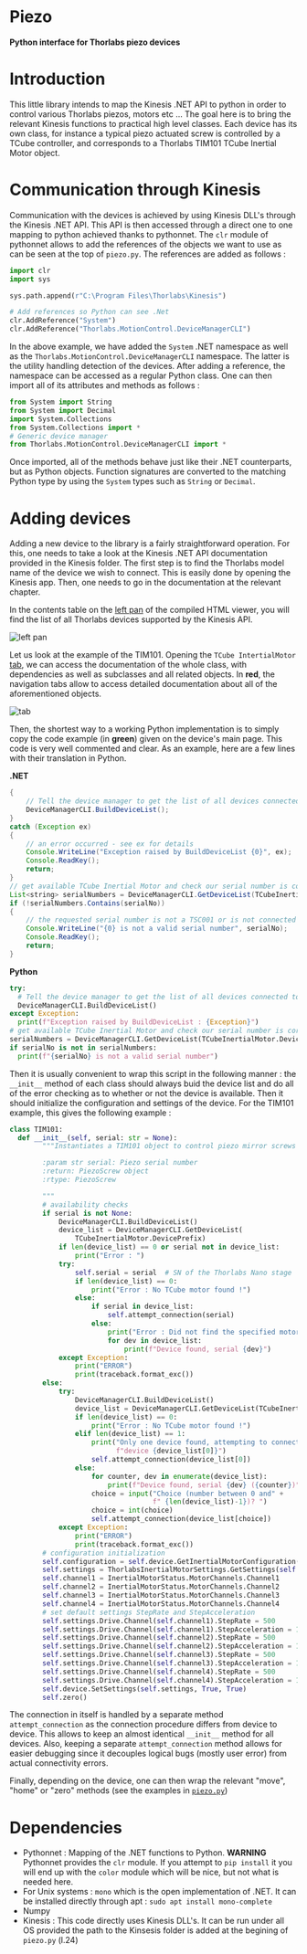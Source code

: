 # Piezo
**Python interface for Thorlabs piezo devices**

Introduction
===============================================

This little library intends to map the Kinesis .NET API to python in order to control various Thorlabs piezos, motors etc ... The goal here is to bring the relevant Kinesis functions to practical high level classes. Each device has its own class, for instance a typical piezo actuated screw is controlled by a TCube controller, and corresponds to a Thorlabs TIM101 TCube Inertial Motor object.

Communication through Kinesis
==========================

Communication with the devices is achieved by using Kinesis DLL's through the Kinesis .NET API. This API is then accessed through a direct one to one mapping to python achieved thanks to pythonnet. The `clr` module of pythonnet allows to add the references of the objects we want to use as can be seen at the top of `piezo.py`. The references are added as follows :
```python
import clr
import sys

sys.path.append(r"C:\Program Files\Thorlabs\Kinesis")

# Add references so Python can see .Net
clr.AddReference("System")
clr.AddReference("Thorlabs.MotionControl.DeviceManagerCLI")
```
In the above example, we have added the `System` .NET namespace as well as the `Thorlabs.MotionControl.DeviceManagerCLI` namespace. The latter is the utility handling detection of the devices. After adding a reference, the namespace can be accessed as a regular Python class. One can then import all of its attributes and methods as follows :

```python
from System import String
from System import Decimal
import System.Collections
from System.Collections import *
# Generic device manager
from Thorlabs.MotionControl.DeviceManagerCLI import *
```

Once imported, all of the methods behave just like their .NET counterparts, but as Python objects. Function signatures are converted to the matching Python type by using the `System` types such as `String` or `Decimal`.

Adding devices
==============

Adding a new device to the library is a fairly straightforward operation. For this, one needs to take a look at the Kinesis .NET API documentation provided in the Kinesis folder. The first step is to find the Thorlabs model name of the device we wish to connect. This is easily done by opening the Kinesis app. Then, one needs to go in the documentation at the relevant chapter.

In the contents table on the [left pan](images/left_pane.png) of the compiled HTML viewer, you will find the list of all Thorlabs devices supported by the Kinesis API.

![left pan](images/left_pane.png)

Let us look at the example of the TIM101. Opening the `TCube IntertialMotor` [tab](images/tim101.png), we can access the documentation of the whole class, with dependencies as well as subclasses and all related objects.  In **red**, the navigation tabs allow to access detailed documentation about all of the aforementioned objects.

![tab](images/tim101.png)

Then, the shortest way to a working Python implementation is to simply copy the code example (in **green**) given on the device's main page. This code is very well commented and clear. As an example, here are a few lines with their translation in Python.

**.NET**
```java
{
    // Tell the device manager to get the list of all devices connected to the computer
    DeviceManagerCLI.BuildDeviceList();
}
catch (Exception ex)
{
    // an error occurred - see ex for details
    Console.WriteLine("Exception raised by BuildDeviceList {0}", ex);
    Console.ReadKey();
    return;
}
// get available TCube Inertial Motor and check our serial number is correct
List<string> serialNumbers = DeviceManagerCLI.GetDeviceList(TCubeInertialMotor.DevicePrefix);
if (!serialNumbers.Contains(serialNo))
{
    // the requested serial number is not a TSC001 or is not connected
    Console.WriteLine("{0} is not a valid serial number", serialNo);
    Console.ReadKey();
    return;
}

```

**Python**

```python
try:
  # Tell the device manager to get the list of all devices connected to the computer
  DeviceManagerCLI.BuildDeviceList()
except Exception:
  print(f"Exception raised by BuildDeviceList : {Exception}")
# get available TCube Inertial Motor and check our serial number is correct
serialNumbers = DeviceManagerCLI.GetDeviceList(TCubeInertialMotor.DevicePrefix)
if serialNo is not in serialNumbers:
  print(f"{serialNo} is not a valid serial number")
```

Then it is usually convenient to wrap this script in the following manner : the `__init__` method of each class should always buid the device list and do all of the error checking as to whether or not the device is available. Then it should initialize the configuration and settings of the device. For the TIM101 example, this gives the following example :

```python
class TIM101:
  def __init__(self, serial: str = None):
        """Instantiates a TIM101 object to control piezo mirror screws

        :param str serial: Piezo serial number
        :return: PiezoScrew object
        :rtype: PiezoScrew

        """
        # availability checks
        if serial is not None:
            DeviceManagerCLI.BuildDeviceList()
            device_list = DeviceManagerCLI.GetDeviceList(
                TCubeInertialMotor.DevicePrefix)
            if len(device_list) == 0 or serial not in device_list:
                print("Error : ")
            try:
                self.serial = serial  # SN of the Thorlabs Nano stage
                if len(device_list) == 0:
                    print("Error : No TCube motor found !")
                else:
                    if serial in device_list:
                        self.attempt_connection(serial)
                    else:
                        print("Error : Did not find the specified motor ")
                        for dev in device_list:
                            print(f"Device found, serial {dev}")
            except Exception:
                print("ERROR")
                print(traceback.format_exc())
        else:
            try:
                DeviceManagerCLI.BuildDeviceList()
                device_list = DeviceManagerCLI.GetDeviceList(TCubeInertialMotor.DevicePrefix)
                if len(device_list) == 0:
                    print("Error : No TCube motor found !")
                elif len(device_list) == 1:
                    print("Only one device found, attempting to connect to " +
                          f"device {device_list[0]}")
                    self.attempt_connection(device_list[0])
                else:
                    for counter, dev in enumerate(device_list):
                        print(f"Device found, serial {dev} ({counter})")
                    choice = input("Choice (number between 0 and" +
                                   f" {len(device_list)-1})? ")
                    choice = int(choice)
                    self.attempt_connection(device_list[choice])
            except Exception:
                print("ERROR")
                print(traceback.format_exc())
        # configuration initialization
        self.configuration = self.device.GetInertialMotorConfiguration(self.serial)
        self.settings = ThorlabsInertialMotorSettings.GetSettings(self.configuration)
        self.channel1 = InertialMotorStatus.MotorChannels.Channel1
        self.channel2 = InertialMotorStatus.MotorChannels.Channel2
        self.channel3 = InertialMotorStatus.MotorChannels.Channel3
        self.channel4 = InertialMotorStatus.MotorChannels.Channel4
        # set default settings StepRate and StepAcceleration
        self.settings.Drive.Channel(self.channel1).StepRate = 500
        self.settings.Drive.Channel(self.channel1).StepAcceleration = 100000
        self.settings.Drive.Channel(self.channel2).StepRate = 500
        self.settings.Drive.Channel(self.channel2).StepAcceleration = 100000
        self.settings.Drive.Channel(self.channel3).StepRate = 500
        self.settings.Drive.Channel(self.channel3).StepAcceleration = 100000
        self.settings.Drive.Channel(self.channel4).StepRate = 500
        self.settings.Drive.Channel(self.channel4).StepAcceleration = 100000
        self.device.SetSettings(self.settings, True, True)
        self.zero()
```

The connection in itself is handled by a separate method `attempt_connection` as the connection procedure differs from device to device. This allows to keep an almost identical `__init__` method for all devices. Also, keeping a separate `attempt_connection` method allows for easier debugging since it decouples logical bugs (mostly user error) from actual connectivity errors.

Finally, depending on the device, one can then wrap the relevant "move", "home" or "zero" methods (see the examples in [`piezo.py`](piezo.py))


Dependencies
============
* Pythonnet : Mapping of the .NET functions to Python. **WARNING** Pythonnet provides the `clr` module. If you attempt to `pip install` it you will end up with the `color` module which will be nice, but not what is needed here.
* For Unix systems : `mono` which is the open implementation of .NET. It can be installed directly through apt : `sudo apt install mono-complete`
* Numpy
* Kinesis : This code directly uses Kinesis DLL's. It can be run under all OS provided the path to the Kinsesis folder is added at the begining of `piezo.py` (l.24)
